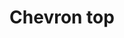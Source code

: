 ---
title: Chevron top
categories:
tags:
icon: chevron-top
svg: '<svg xmlns="http://www.w3.org/2000/svg" width="24" height="24" fill="none" viewBox="0 0 24 24" stroke-width="1.5" stroke-linecap="round" stroke-linejoin="round" stroke="currentColor"><path d="m18 15-6-6-6 6"/></svg>'
---